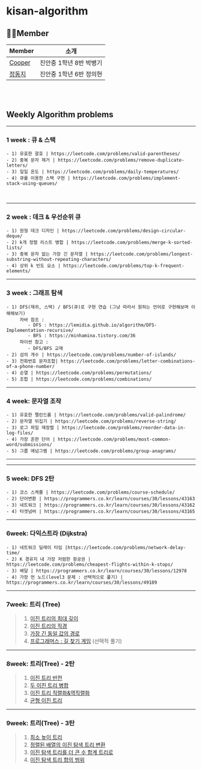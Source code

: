 # kisan-algorithm
## 🧑‍💻Member
| Member| 소개 |
|--- | --- |
| [Cooper](https://github.com/pbg0205)| 진안중 1학년 8반 박병기 |
|[정동지](https://github.com/UihyunJeong)| 진안중 1학년 6반 정의현 |

<br>
<br>
    

## Weekly Algorithm problems
-------------------------------
### 1 week : 큐 & 스택
    - 1) 유효한 괄호 | https://leetcode.com/problems/valid-parentheses/
    - 2) 중복 문자 제거 | https://leetcode.com/problems/remove-duplicate-letters/
    - 3) 일일 온도 | https://leetcode.com/problems/daily-temperatures/
    - 4) 큐를 이용한 스택 구현 | https://leetcode.com/problems/implement-stack-using-queues/
<br>

-------------------------------

### 2 week : 데크 & 우선순위 큐

    - 1) 원형 데크 디자인 | https://leetcode.com/problems/design-circular-deque/
    - 2) k개 정렬 리스트 병합 | https://leetcode.com/problems/merge-k-sorted-lists/
    - 3) 중복 문자 없는 가장 긴 문자열 | https://leetcode.com/problems/longest-substring-without-repeating-characters/
    - 4) 상위 k 빈도 요소 | https://leetcode.com/problems/top-k-frequent-elements/

-------------------------------

### 3 week : 그래프 탐색

    - 1) DFS(재귀, 스택) / BFS(큐)로 구현 연습 (그냥 따라서 원하는 언어로 구현해보며 이해해보기)
         자바 참조 :
            - DFS : https://lemidia.github.io/algorithm/DFS-Implementation-recursive/
            - BFS : https://minhamina.tistory.com/36
         파이썬 참고 :
            - DFS/BFS 교재
    - 2) 섬의 개수 | https://leetcode.com/problems/number-of-islands/
    - 3) 전화번호 문자조합| https://leetcode.com/problems/letter-combinations-of-a-phone-number/
    - 4) 순열 | https://leetcode.com/problems/permutations/
    - 5) 조합 | https://leetcode.com/problems/combinations/

---

### 4 week: 문자열 조작

```
- 1) 유효한 팰린드롬 | https://leetcode.com/problems/valid-palindrome/
- 2) 문자열 뒤집기 | https://leetcode.com/problems/reverse-string/
- 3) 로그 파일 재정렬 | https://leetcode.com/problems/reorder-data-in-log-files/
- 4) 가장 흔한 단어 | https://leetcode.com/problems/most-common-word/submissions/
- 5) 그룹 애넘그램 | https://leetcode.com/problems/group-anagrams/
```

---

---
### 5 week: DFS 2탄 

```
- 1) 코스 스케쥴 | https://leetcode.com/problems/course-schedule/
- 2) 단어변환 | https://programmers.co.kr/learn/courses/30/lessons/43163
- 3) 네트워크 | https://programmers.co.kr/learn/courses/30/lessons/43162
- 4) 타겟넘버 | https://programmers.co.kr/learn/courses/30/lessons/43165
```

---

### 6week: 다익스트라 (Dijkstra)

```
- 1) 네트워크 딜레이 타임 |https://leetcode.com/problems/network-delay-time/
- 2) K 경유지 내 가장 저렴한 항공권 | https://leetcode.com/problems/cheapest-flights-within-k-stops/
- 3) 배달 | https://programmers.co.kr/learn/courses/30/lessons/12978
- 4) 가장 먼 노드(level3 문제 : 선택적으로 풀기) | https://programmers.co.kr/learn/courses/30/lessons/49189
```

---

### 7week: 트리 (Tree)

> 1. [이진 트리의 최대 깊이](https://leetcode.com/problems/maximum-depth-of-binary-tree/) 
> 2. [이진 트리의 직경](https://leetcode.com/problems/diameter-of-binary-tree/)
> 3. [가장 긴 동일 값의 경로](https://leetcode.com/problems/longest-univalue-path/)
> 4. [프로그래머스 : 길 찾기 게임](https://programmers.co.kr/learn/courses/30/lessons/42892) (선택적 풀기)

---

### 8week: 트리(Tree) - 2탄

> 1. [이진 트리 반전](https://leetcode.com/problems/invert-binary-tree/) 
> 2. [두 이진 트리 병합](https://leetcode.com/problems/merge-two-binary-trees/)
> 3. [이진 트리 직렬화&역직렬화](https://leetcode.com/problems/serialize-and-deserialize-binary-tree/)
> 4. [균형 이진 트리](https://leetcode.com/problems/balanced-binary-tree/)

---

### 9week: 트리(Tree) - 3탄

> 1. [최소 높이 트리](https://leetcode.com/problems/minimum-height-trees/)
> 2. [정렬된 배열의 이진 탐색 트리 변환](https://leetcode.com/problems/convert-sorted-array-to-binary-search-tree/)
> 3. [이진 탐색 트리를 더 큰 수 합계 트리로](https://leetcode.com/problems/binary-search-tree-to-greater-sum-tree/)
> 4. [이진 탐색 트리 합의 범위](https://leetcode.com/problems/range-sum-of-bst/)
